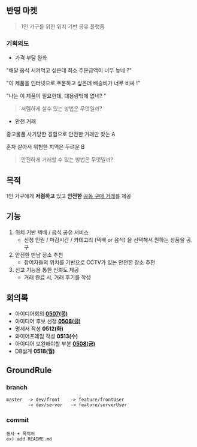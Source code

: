 ## 반띵 마켓

> 1인 가구를 위한 위치 기반 공유 플랫폼



### 기획의도

- 가격 부담 완화

"배달 음식 시켜먹고 싶은데 최소 주문금액이 너무 높네 ?"

"이 제품을 인터넷으로 주문하고 싶은데 배송비가 너무 비싸 !"

"나는 이 제품이 필요한데, 대용량밖에 없네? "

> 저렴하게 살수 있는 방법은 무엇일까?

- 안전 거래

중고물품 사기당한 경험으로 안전한 거래만 찾는 A

혼자 살아서 위험한 지역은 두려운 B

> 안전하게 거래할 수 있는 방법은 무엇일까?

## 목적

1인 가구에게 **저렴하고** 있고 **안전한** <u>공동 구매 거래</u>를 제공

## 기능

1. 위치 기반 택배 / 음식 공유 서비스
   - 신청 인원 / 마감시간 / 카테고리 (택배 or 음식) 을 선택해서 원하는 상품을 공구
2. 안전한 만남 장소 추천
   - 참여자들의 위치를 기반으로 CCTV가 있는 안전한 장소 추천
3. 신고 기능을 통한 신뢰도 제공
   - 거래 완료 시, 거래 후기를 작성



## 회의록

- 아이디어회의 **[0507(목)](document/200507_아이디어회의.md)**
- 아이디어 후보 선정 **[0508(금)](document/200508_아이디어회의_반띵마켓.md)**
- 명세서 작성 **0512(화)**
- 와이어프레임 작성 **0513(수)**
- 아이디어 보완해야할 부분 **[0508(금)](document/200514_아이디어보완해야할부분.md)**
- DB설계 **0518(월)**



## GroundRule

### branch
~~~
master 	-> dev/front	-> feature/frontUser
		-> dev/server	-> feature/serverUser
~~~

### commit

~~~
동사 + 목적어
ex) add README.md 
~~~





